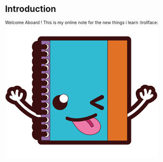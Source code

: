 # Introduction

Welcome Aboard !
	This is my online note for the new things i learn :trollface:
	![My note](../docs/images/funnynote.jpg)
